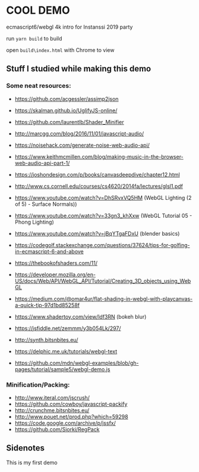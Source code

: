 # COOL DEMO

ecmascript6/webgl 4k intro for Instanssi 2019 party

run `yarn build` to build

open `build\index.html` with Chrome to view


## Stuff I studied while making this demo

### Some neat resources:

* https://github.com/acgessler/assimp2json
* https://skalman.github.io/UglifyJS-online/
* https://github.com/laurentlb/Shader_Minifier
* http://marcgg.com/blog/2016/11/01/javascript-audio/
* https://noisehack.com/generate-noise-web-audio-api/
* https://www.keithmcmillen.com/blog/making-music-in-the-browser-web-audio-api-part-1/
* https://joshondesign.com/p/books/canvasdeepdive/chapter12.html
* http://www.cs.cornell.edu/courses/cs4620/2014fa/lectures/glsl1.pdf
* https://www.youtube.com/watch?v=DhSRvxVQ5HM (WebGL Lighting (2 of 5) - Surface Normals))
* https://www.youtube.com/watch?v=33gn3_khXxw (WebGL Tutorial 05 - Phong Lighting)
* https://www.youtube.com/watch?v=jBqYTgaFDxU (blender basics)
* https://codegolf.stackexchange.com/questions/37624/tips-for-golfing-in-ecmascript-6-and-above
* https://thebookofshaders.com/11/
* https://developer.mozilla.org/en-US/docs/Web/API/WebGL_API/Tutorial/Creating_3D_objects_using_WebGL

* https://medium.com/@omar4ur/flat-shading-in-webgl-with-playcanvas-a-quick-tip-97d1bd85258f
* https://www.shadertoy.com/view/ldf3RN (bokeh blur)
* https://jsfiddle.net/zemmm/y3b054Lk/297/
* http://synth.bitsnbites.eu/
* https://delphic.me.uk/tutorials/webgl-text
* https://github.com/mdn/webgl-examples/blob/gh-pages/tutorial/sample5/webgl-demo.js

### Minification/Packing:

* http://www.iteral.com/jscrush/
* https://github.com/cowboy/javascript-packify
* http://crunchme.bitsnbites.eu/
* http://www.pouet.net/prod.php?which=59298
* https://code.google.com/archive/p/jssfx/
* https://github.com/Siorki/RegPack

## Sidenotes

This is my first demo

